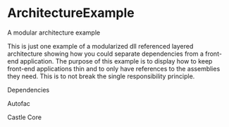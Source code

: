 # ArchitectureExample
A modular architecture example


This is just one example of a modularized dll referenced layered architecture showing how you could separate dependencies from a front-end application. The purpose of this example is to display how to keep front-end applications thin and to only have references to the assemblies they need. This is to not break the single responsibility principle.

Dependencies

Autofac

Castle Core
